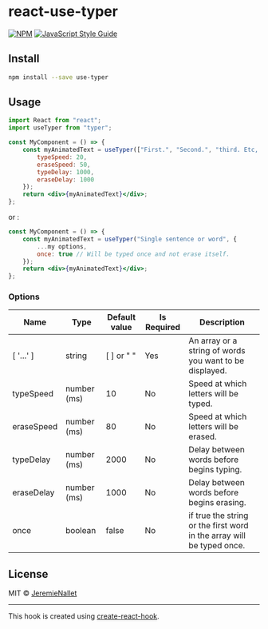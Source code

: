 # react-use-typer

[![NPM](https://img.shields.io/npm/v/typer.svg)](https://https://www.npmjs.com/package/use-typer) [![JavaScript Style Guide](https://img.shields.io/badge/code_style-standard-brightgreen.svg)](https://standardjs.com)

## Install

```bash
npm install --save use-typer
```

## Usage

```jsx
import React from "react";
import useTyper from "typer";

const MyComponent = () => {
    const myAnimatedText = useTyper(["First.", "Second.", "third. Etc, ..."], {
        typeSpeed: 20,
        eraseSpeed: 50,
        typeDelay: 1000,
        eraseDelay: 1000
    });
    return <div>{myAnimatedText}</div>;
};
```

or :

```jsx
const MyComponent = () => {
    const myAnimatedText = useTyper("Single sentence or word", {
        ...my options,
        once: true // Will be typed once and not erase itself.
    });
    return <div>{myAnimatedText}</div>;
};
```

### Options

| Name       | Type        | Default value | Is Required | Description                                                           |
| ---------- | ----------- | ------------- | ----------- | --------------------------------------------------------------------- |
| [ '...' ]  | string      | [ ] or " "    | Yes         | An array or a string of words you want to be displayed.               |
| typeSpeed  | number (ms) | 10            | No          | Speed at which letters will be typed.                                 |
| eraseSpeed | number (ms) | 80            | No          | Speed at which letters will be erased.                                |
| typeDelay  | number (ms) | 2000          | No          | Delay between words before begins typing.                             |
| eraseDelay | number (ms) | 1000          | No          | Delay between words before begins erasing.                            |
| once       | boolean     | false         | No          | if true the string or the first word in the array will be typed once. |

## License

MIT © [JeremieNallet](https://github.com/JeremieNallet)

---

This hook is created using [create-react-hook](https://github.com/hermanya/create-react-hook).
